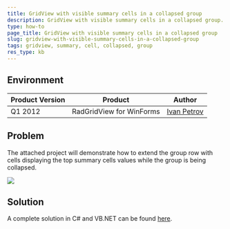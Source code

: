 ```yaml
---
title: GridView with visible summary cells in a collapsed group
description: GridView with visible summary cells in a collapsed group. Check it now!
type: how-to
page_title: GridView with visible summary cells in a collapsed group
slug: gridview-with-visible-summary-cells-in-a-collapsed-group
tags: gridview, summary, cell, collapsed, group
res_type: kb
---
```


## Environment

|Product Version|Product|Author|
|----|----|----|
|Q1 2012|RadGridView for WinForms|[Ivan Petrov](https://www.telerik.com/blogs/author/ivan-petrov)|

## Problem

The attached project will demonstrate how to extend the group row with cells displaying the top summary cells values while the group is being collapsed.  
  
![](images/gridview-with-visible-summary-cells-in-a-collapsed-group.png)

## Solution

A complete solution in C# and VB.NET can be found [here](https://github.com/telerik/winforms-sdk/tree/master/GridView/SummaryCellsInCollapsedGroup).

